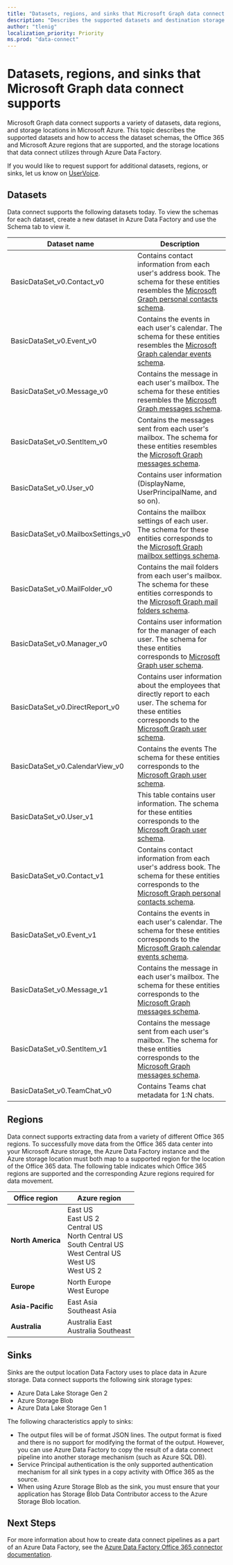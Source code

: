 ```yaml
---
title: "Datasets, regions, and sinks that Microsoft Graph data connect supports"
description: "Describes the supported datasets and destination storage types that can be used with Microsoft Graph data connect."
author: "tlenig"
localization_priority: Priority
ms.prod: "data-connect"
---
```


# Datasets, regions, and sinks that Microsoft Graph data connect supports

Microsoft Graph data connect supports a variety of datasets, data regions, and storage locations in Microsoft Azure. This topic describes the supported datasets and how to access the dataset schemas, the Office 365 and Microsoft Azure regions that are supported, and the storage locations that data connect utilizes through Azure Data Factory.

If you would like to request support for additional datasets, regions, or sinks, let us know on [UserVoice](https://microsoftgraph.uservoice.com/forums/920506-microsoft-graph-feature-requests?category_id=359581).

## Datasets

Data connect supports the following datasets today. To view the schemas for each dataset, create a new dataset in Azure Data Factory and use the Schema tab to view it. 

|Dataset name|Description|
|-------------|-----------|
|BasicDataSet_v0.Contact_v0|Contains contact information from each user's address book. The schema for these entities resembles the [Microsoft Graph personal contacts schema](https://developer.microsoft.com/en-us/graph/docs/api-reference/v1.0/resources/contact).| 
|BasicDataSet_v0.Event_v0|Contains the events in each user's calendar. The schema for these entities resembles the [Microsoft Graph calendar events schema](https://developer.microsoft.com/en-us/graph/docs/api-reference/v1.0/resources/event).| 
|BasicDataSet_v0.Message_v0|Contains the message in each user's mailbox. The schema for these entities resembles the [Microsoft Graph messages schema](https://developer.microsoft.com/en-us/graph/docs/api-reference/v1.0/resources/message).| 
|BasicDataSet_v0.SentItem_v0|Contains the messages sent from each user's mailbox. The schema for these entities resembles the [Microsoft Graph messages schema](https://developer.microsoft.com/en-us/graph/docs/api-reference/v1.0/resources/message).| 
|BasicDataSet_v0.User_v0|Contains user information (DisplayName, UserPrincipalName, and so on).| 
|BasicDataSet_v0.MailboxSettings_v0|Contains the mailbox settings of each user. The schema for these entities corresponds to the [Microsoft Graph mailbox settings schema](https://docs.microsoft.com/en-us/graph/api/resources/mailboxsettings?view=graph-rest-1.0).| 
|BasicDataSet_v0.MailFolder_v0|Contains the mail folders from each user's mailbox. The schema for these entities corresponds to the [Microsoft Graph mail folders schema](https://developer.microsoft.com/en-us/graph/docs/api-reference/v1.0/resources/mailfolder).|
|BasicDataSet_v0.Manager_v0|Contains user information for the manager of each user. The schema for these entities corresponds to [Microsoft Graph user schema](https://developer.microsoft.com/en-us/graph/docs/api-reference/v1.0/resources/user).|
|BasicDataSet_v0.DirectReport_v0|Contains user information about the employees that directly report to each user. The schema for these entities corresponds to the [Microsoft Graph user schema](https://developer.microsoft.com/en-us/graph/docs/api-reference/v1.0/resources/user).|
|BasicDataSet_v0.CalendarView_v0|Contains the events  The schema for these entities corresponds to the [Microsoft Graph user schema](https://developer.microsoft.com/en-us/graph/docs/api-reference/v1.0/resources/events).|
|BasicDataSet_v0.User_v1|This table contains user information. The schema for these entities corresponds to the [Microsoft Graph user schema](https://developer.microsoft.com/en-us/graph/docs/api-reference/v1.0/resources/user).|
|BasicDataSet_v0.Contact_v1|Contains contact information from each user's address book. The schema for these entities corresponds to the [Microsoft Graph personal contacts schema](https://developer.microsoft.com/en-us/graph/docs/api-reference/v1.0/resources/contact).|
|BasicDataSet_v0.Event_v1|Contains the events in each user's calendar. The schema for these entities corresponds to the [Microsoft Graph calendar events schema](https://developer.microsoft.com/en-us/graph/docs/api-reference/v1.0/resources/event).|
|BasicDataSet_v0.Message_v1|Contains the message in each user's mailbox. The schema for these entities corresponds to the [Microsoft Graph messages schema](https://developer.microsoft.com/en-us/graph/docs/api-reference/v1.0/resources/message).|
|BasicDataSet_v0.SentItem_v1|Contains the message sent from each user's mailbox. The schema for these entities corresponds to the [Microsoft Graph messages schema](https://developer.microsoft.com/en-us/graph/docs/api-reference/v1.0/resources/message).|
|BasicDataSet_v0.TeamChat_v0|Contains Teams chat metadata for 1:N chats.|

## Regions

Data connect supports extracting data from a variety of different Office 365 regions. To successfully move data from the Office 365 data center into your Microsoft Azure storage, the Azure Data Factory instance and the Azure storage location must both map to a supported region for the location of the Office 365 data. The following table indicates which Office 365 regions are supported and the corresponding Azure regions required for data movement. 

| Office region                    | Azure region                                |
|----------------------------------|---------------------------------------------|
| **North America**                | East US<br/>East US 2<br/>Central US<br/>North Central US<br/>South Central US<br/>West Central US<br/>West US<br/>West US 2|
| **Europe**                       | North Europe<br/>West Europe|
| **Asia-Pacific**                 | East Asia<br/>Southeast Asia|
| **Australia**                    | Australia East<br/>Australia Southeast|

## Sinks

Sinks are the output location Data Factory uses to place data in Azure storage. Data connect supports the following sink storage types:

- Azure Data Lake Storage Gen 2
- Azure Storage Blob
- Azure Data Lake Storage Gen 1

The following characteristics apply to sinks: 

- The output files will be of format JSON lines. The output format is fixed and there is no support for modifying the format of the output. However, you can use Azure Data Factory to copy the result of a data connect pipeline into another storage mechanism (such as Azure SQL DB).
- Service Principal authentication is the only supported authentication mechanism for all sink types in a copy activity with Office 365 as the source.
- When using Azure Storage Blob as the sink, you must ensure that your application has Storage Blob Data Contributor access to the Azure Storage Blob location.

## Next Steps

For more information about how to create data connect pipelines as a part of an Azure Data Factory, see the [Azure Data Factory Office 365 connector documentation](https://docs.microsoft.com/en-us/azure/data-factory/connector-office-365).  
